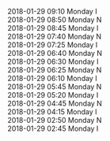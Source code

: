 2018-01-29 09:10 Monday  I  
2018-01-29 08:50 Monday  N  
2018-01-29 08:45 Monday  I  
2018-01-29 07:40 Monday  N  
2018-01-29 07:25 Monday  I  
2018-01-29 06:40 Monday  N  
2018-01-29 06:30 Monday  I  
2018-01-29 06:25 Monday  N  
2018-01-29 06:10 Monday  I  
2018-01-29 05:45 Monday  N  
2018-01-29 05:20 Monday  I  
2018-01-29 04:45 Monday  N  
2018-01-29 04:15 Monday  I  
2018-01-29 02:50 Monday  N  
2018-01-29 02:45 Monday  I  
